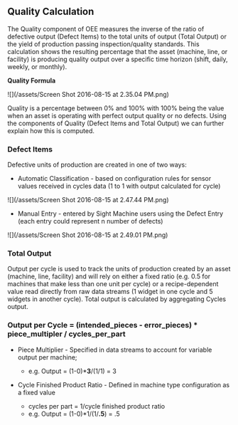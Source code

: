 ## **Quality Calculation**

The Quality component of OEE measures the inverse of the ratio of defective output \(Defect Items\) to the total units of output \(Total Output\) or the yield of production passing inspection\/quality standards. This calculation shows the resulting percentage that the asset \(machine, line, or facility\) is producing quality output over a specific time horizon \(shift, daily, weekly, or monthly\).

**Quality Formula**

![](/assets/Screen Shot 2016-08-15 at 2.35.04 PM.png)

Quality is a percentage between 0% and 100% with 100% being the value when an asset is operating with perfect output quality or no defects. Using the components of Quality \(Defect Items and Total Output\) we can further explain how this is computed.

### **Defect Items**

Defective units of production are created in one of two ways:

* Automatic Classification - based on configuration rules for sensor values received in cycles data \(1 to 1 with output calculated for cycle\)

![](/assets/Screen Shot 2016-08-15 at 2.47.44 PM.png)

* Manual Entry - entered by Sight Machine users using the Defect Entry \(each entry could represent n number of defects\)

![](/assets/Screen Shot 2016-08-15 at 2.49.01 PM.png)

### **Total Output**

Output per cycle is used to track the units of production created by an asset \(machine, line, facility\) and will rely on either a fixed ratio \(e.g. 0.5 for machines that make less than one unit per cycle\) or a recipe-dependent value read directly from raw data streams \(1 widget in one cycle and 5 widgets in another cycle\). Total output is calculated by aggregating Cycles output.

### Output per Cycle = \(intended\_pieces - error\_pieces\) \* piece\_multipler \/ cycles\_per\_part

* Piece Multiplier - Specified in data streams to account for variable output per machine;

  * e.g. Output = \(1-0\)\***3**\/\(1\/1\) = 3


* Cycle Finished Product Ratio - Defined in machine type configuration as a fixed value

  * cycles per part = 1\/cycle finished product ratio
  * e.g. Output = \(1-0\)\*1\/\(1\/**.5**\) = .5


